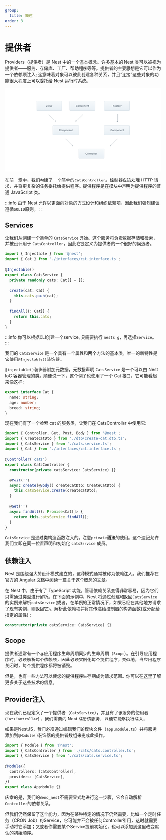 ```yaml
---
group:
  title: 概述
order: 3
---
```


# 提供者

Providers（提供者）是 Nest 中的一个基本概念。许多基本的 Nest 类可以被视为提供者——服务、存储库、工厂、帮助程序等等。提供者的主要思想是它可以作为一个依赖项注入; 这意味着对象可以彼此创建各种关系，并且“连接”这些对象的功能很大程度上可以委托给 Nest 运行时系统。

![image.png](./images/provider.png)

在前一章中，我们构建了一个简单的`CatsController`。控制器应该处理 HTTP 请求，并将更复杂的任务委托给提供程序。提供程序是在模块中声明为提供程序的普通 JavaScript 类。

:::info
由于 Nest 允许以更面向对象的方式设计和组织依赖项，因此我们强烈建议遵循`SOLID`原则。
:::

## Services

让我们从创建一个简单的 `CatsService` 开始。这个服务将负责数据存储和检索，并被设计用于 `CatsController`，因此它是定义为提供者的一个很好的候选者。

```typescript
import { Injectable } from '@nest';
import { Cat } from './interfaces/cat.interface.ts';

@Injectable()
export class CatsService {
  private readonly cats: Cat[] = [];

  create(cat: Cat) {
    this.cats.push(cat);
  }

  findAll(): Cat[] {
    return this.cats;
  }
}
```

:::info
你可以根据CLI创建一个service, 只需要执行 `nests g`，再选择`Service`。
:::

我们的 `CatsService` 是一个具有一个属性和两个方法的基本类。唯一的新特性是它使用`@Injectable()`装饰器。

`@injectable()`装饰器附加元数据，元数据声明 `CatsService` 是一个可以由 Nest IoC 容器管理的类。顺便说一下，这个例子也使用了一个 Cat 接口，它可能看起来像这样:

```typescript
export interface Cat {
  name: string;
  age: number;
  breed: string;
}
```

现在我们有了一个检索 cat 的服务类，让我们在 CatsController 中使用它:

```typescript
import { Controller, Get, Post, Body } from '@nest';
import { CreateCatDto } from './dto/create-cat.dto.ts';
import { CatsService } from './cats.service.ts';
import { Cat } from './interfaces/cat.interface.ts';

@Controller('cats')
export class CatsController {
  constructor(private catsService: CatsService) {}

  @Post('')
  async create(@Body() createCatDto: CreateCatDto) {
    this.catsService.create(createCatDto);
  }

  @Get('')
  async findAll(): Promise<Cat[]> {
    return this.catsService.findAll();
  }
}
```

`CatsService` 是通过类构造函数注入的。注意`private`**语法**的使用。这个速记允许我们立即在同一位置声明和初始化 `catsService` 成员。

## 依赖注入

Nest 是围绕强大的设计模式建立的，这种模式通常被称为依赖注入。我们推荐在官方的 [Angular 文档](https://angular.io/guide/dependency-injection)中阅读一篇关于这个概念的文章。

在 Nest 中，由于有了 TypeScript 功能，管理依赖关系变得非常容易，因为它们只需通过类型进行解析。在下面的示例中，Nest 将通过创建和返回`CatsService`的实例来解析`catsService`(或者，在单例的正常情况下，如果已经在其他地方请求了现有实例，则返回它)。解析此依赖项并将其传递给控制器的构造函数(或分配给指定的属性) :

```typescript
constructor(private catsService: CatsService) {}
```

## Scope

提供者通常有一个与应用程序生命周期同步的生命周期（`Scope`）。在引导应用程序时，必须解析每个依赖项，因此必须实例化每个提供程序。类似地，当应用程序关闭时，每个提供程序都将被销毁。

但是，也有一些方法可以使您的提供程序生存期成为请求范围。你可以在[这里](./13_scope.md)了解更多关于这些技术的信息。

## Provider注入

现在我们已经定义了一个提供者（`CatsService`），并且有了该服务的使用者(`CatsController`) ，我们需要向 Nest 注册该服务，以便它能够执行注入。

如果是NestJS，我们必须通过编辑我们的模块文件（`app.module.ts`）并将服务添加到`@Module()`装饰器的提供者数组来完成此操作。

```typescript
import { Module } from '@nest';
import { CatsController } from './cats/cats.controller.ts';
import { CatsService } from './cats/cats.service.ts';

@Module({
  controllers: [CatsController],
  providers: [CatsService],
})
export class AppModule {}
```

庆幸的是，我们的`deno_nest`不需要显式地进行这一步骤，它会自动解析`Controller`的依赖关系。

但我们仍然保留了这个能力，因为在某种特定的情况下仍然需要，比如一个定时任务（CRON Job）的Service，它可能并不会被任何Controller引用，这时就需要手动将它添加；又或者你需要某个Service提前初始化，也可以添加到这里改变默认的初始顺序。
